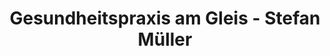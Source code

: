 ---
title: "Gesundheitspraxis am Gleis - Stefan Müller"
url: /winterthur/gesundheitspraxis-am-gleis-stefan-mueller/
shop: Massage
---